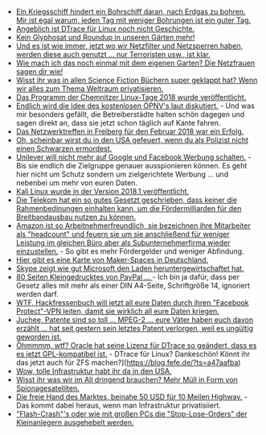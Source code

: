 * [Ein Kriegsschiff hindert ein Bohrschiff daran, nach Erdgas zu bohren. Mir ist egal warum, jeden Tag mit weniger Bohrungen ist ein guter Tag.](https://blog.fefe.de/?ts=a47f1a47)
* [Angeblich ist DTrace für Linux noch nicht Geschichte.](https://www.phoronix.com/scan.php?page=news_item&px=DTrace-For-Linux-2018)
* [Kein Glyphosat und Roundup in unseren Gärten mehr!](https://netzfrauen.org/2018/02/12/roundup-2/)
* [Und es ist wie immer, jetzt wo wir Netzfilter und Netzsperren haben, werden diese auch genutzt ... nur Terroristen usw., ist klar.](https://www.golem.de/news/constantin-film-vodafone-muss-kinox-to-sperren-1802-132715.html)
* [Wie mach ich das noch einmal mit dem eigenen Garten? Die Netzfrauen sagen dir wie!](https://netzfrauen.org/2018/02/12/garten/)
* [Wisst ihr was in allen Science Fiction Büchern super geklappt hat? Wenn wir alles zum Thema Weltraum privatisieren.](https://www.heise.de/newsticker/meldung/Internationale-Raumstation-Donald-Trump-will-ISS-privatisieren-3965404.html)
* [Das Programm der Chemnitzer Linux-Tage 2018 wurde veröffentlicht.](https://www.pro-linux.de/news/1/25593/programm-der-chemnitzer-linux-tage-2018-vorgestellt.html)
* [Endlich wird die Idee des kostenlosen ÖPNV's laut diskutiert.](https://www.golem.de/news/fahrverbote-bundesregierung-schlaegt-kostenlosen-oepnv-vor-1802-132747.html) - Und was mir besonders gefällt, die Betreiberstädte halten schön dagegen und sagen direkt an, dass sie jetzt schon täglich auf Kante fahren.
* [Das Netzwerktreffen in Freiberg für den Februar 2018 war ein Erfolg.](https://bio-erzgebirge.de/wp/?p=13524)
* [Oh, scheinbar wirst du in den USA gefeuert, wenn du als Polizist nicht einen Schwarzen ermordest.](https://www.theguardian.com/us-news/2018/feb/12/stephen-mader-west-virginia-police-officer-settles-lawsuit)
* [Unilever will nicht mehr auf Google und Facebook Werbung schalten.](https://blog.fefe.de/?ts=a47cfd13) - Bis sie endlich die Zielgruppe genauer ausspionieren können. Es geht hier nicht um Schutz sondern um zielgerichtete Werbung ... und nebenbei um mehr von euren Daten.
* [Kali Linux wurde in der Version 2018.1 veröffentlicht.](https://www.pro-linux.de/news/1/25598/kali-linux-20181-freigegeben.html)
* [Die Telekom hat ein so gutes Gesetzt geschrieben, dass keiner die Rahmenbedinungen einhalten kann, um die Fördermilliarden für den Breitbandausbau nutzen zu können.](https://www.golem.de/news/kommunen-foerdermilliarden-fuer-den-breitbandausbau-kaum-abgerufen-1802-132739.html)
* [Amazon ist so Arbeitnehmerfreundlich, sie bezeichnen ihre Mitarbeiter als "headcount" und feuern sie um sie anschließend für weniger Leistung im gleichen Büro aber als Subunternehmerfirma wieder einzustellen.](https://www.heise.de/newsticker/meldung/Amazon-entlaesst-Hunderte-Mitarbeiter-und-sucht-zugleich-Tausende-neue-3966894.html) - So gibt es mehr Fördergelder und weniger Abfindung.
* [Hier gibt es eine Karte von Maker-Spaces in Deutschland.](https://maker-faire.de/makerspaces/)
* [Skype zeigt wie gut Microsoft den Laden heruntergewirtschaftet hat.](https://blog.fefe.de/?ts=a47dcd4c)
* [80 Seiten Kleingedrucktes von PayPal ... ](https://www.heise.de/newsticker/meldung/80-Seiten-Kleingedrucktes-Verbraucherzentrale-mahnt-PayPal-ab-3969005.html) - Ich bin ja dafür, dass per Gesetz alles mit mehr als einer DIN A4-Seite, Schriftgröße 14, ignoriert werden darf.
* [WTF, Hackfressenbuch will jetzt all eure Daten durch ihren "Facebook Protect"-VPN leiten, damit sie wirklich all eure Daten kriegen.](https://blog.fefe.de/?ts=a47d9ee1)
* [Juchee, Patente sind so toll ... MPEG-2 ... eure Väter haben euch davon erzählt ... hat seit gestern sein letztes Patent verlorgen, weil es ungültig geworden ist.](https://www.phoronix.com/scan.php?page=news_item&px=MPEG-2-Last-Patents-Expire)
* [Öhmmmm, wtf? Oracle hat seine Lizenz für DTrace so geändert, dass es es jetzt GPL-kompatibel ist.](https://blog.fefe.de/?ts=a47aafba) - DTrace für Linux? Dankeschön! Könnt ihr das jetzt auch für ZFS machen?](https://blog.fefe.de/?ts=a47aafba)
* [Wow, tolle Infrastruktur habt ihr da in den USA.](https://blog.fefe.de/?ts=a47aa002)
* [Wisst ihr was wir im All dringend brauchen? Mehr Müll in Form von Spionagesatelliten.](https://blog.fefe.de/?ts=a47aa0f5)
* [Die freie Hand des Marktes, beinahe 50 USD für 10 Meilen Highway.](https://blog.fefe.de/?ts=a47a9d3a) - Das kommt dabei heraus, wenn man Infrastruktur privatisiiert.
* ["Flash-Crash"'s oder wie mit großen PCs die "Stop-Lose-Orders" der Kleinanlegern ausgehebelt werden.](http://www.neopresse.com/wirtschaft/flash-crash-an-den-boersen-wie-grossinvestoren-kleinanleger-ueber-den-tisch-ziehen/)
